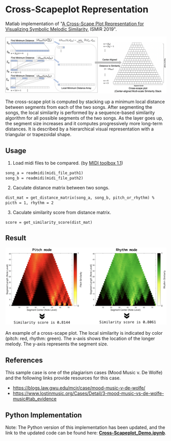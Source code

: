 # Cross-Scapeplot Representation

Matlab implementation of "[A Cross-Scape Plot Representation for Visualizing Symbolic Melodic Similarity](http://archives.ismir.net/ismir2019/paper/000050.pdf), ISMIR 2019".

![alt tag](cross_scape_plot.png)
 
The cross-scape plot is computed by stacking up a minimum local distance between segments from each of the two songs. After segmenting the songs, the local similarity is performed by a sequence-based similarity algorithm for all possible segments of the two songs. As the layer goes up, the segment size increases and it computes progressively more long-term distances. It is described by a hierarchical visual representation with a triangular or trapezoidal shape.

## Usage

1. Load midi files to be compared. (by [MIDI toolbox 1.1](https://github.com/saebyulpark/cross_scapeplot_visualization/tree/650eabf9ceef7527c18088983de8407758d4d7c0/1.1-master2))
```
song_a = readmidi(midi_file_path1)
song_b = readmidi(midi_file_path2)
```

2. Caculate distance matrix between two songs.
```
dist_mat = get_distance_matrix(song_a, song_b, pitch_or_rhythm) % picth = 1, rhythm = 2
```

3. Caculate similarity score from distance matrix.
```
score = get_similarity_score(dist_mat)
```

## Result
![result](result.png)

An example of a cross-scape plot. The local similarity is indicated by color (pitch: red, rhythm: green). The x-axis shows the location of the longer melody. The y-axis represents the segment size.

## References
This sample case is one of the plagiarism cases (Mood Music v. De Wolfe) and the following links provide resources for this case.
 - https://blogs.law.gwu.edu/mcir/case/mood-music-v-de-wolfe/
 - https://www.lostinmusic.org/Cases/Detail/3-mood-music-vs-de-wolfe-music#tab_evidence

## Python Implementation
Note: The Python version of this implementation has been updated, and the link to the updated code can be found here:
[**Cross-Scapeplot_Demo.ipynb**](https://colab.research.google.com/drive/1KDqgw9BaOmQ_iGCJVHbI9e9OexynIdPj?usp=sharing).




